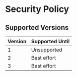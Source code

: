 # Security Policy

## Supported Versions

| Version | Supported Until |
| ------- | --------------- |
| 1       | Unsupported     |
| 2       | Best effort     |
| 3       | Best effort     |
